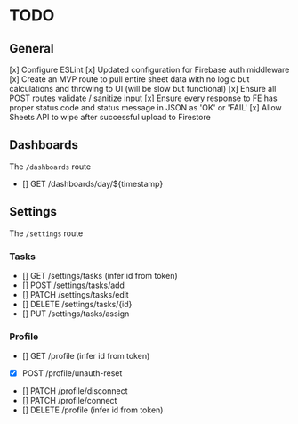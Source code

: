 # TODO

## General

[x] Configure ESLint
[x] Updated configuration for Firebase auth middleware
[x] Create an MVP route to pull entire sheet data with no logic but calculations and throwing to UI (will be slow but functional)
[x] Ensure all POST routes validate / sanitize input
[x] Ensure every response to FE has proper status code and status message in JSON as 'OK' or 'FAIL'
[x] Allow Sheets API to wipe after successful upload to Firestore

## Dashboards

The `/dashboards` route

- [] GET /dashboards/day/${timestamp}

## Settings

The `/settings` route

### Tasks
- [] GET /settings/tasks (infer id from token)
- [] POST /settings/tasks/add
- [] PATCH /settings/tasks/edit
- [] DELETE /settings/tasks/{id}
- [] PUT /settings/tasks/assign

### Profile
- [] GET /profile (infer id from token)
- [x] POST /profile/unauth-reset
- [] PATCH /profile/disconnect
- [] PATCH /profile/connect
- [] DELETE /profile (infer id from token)